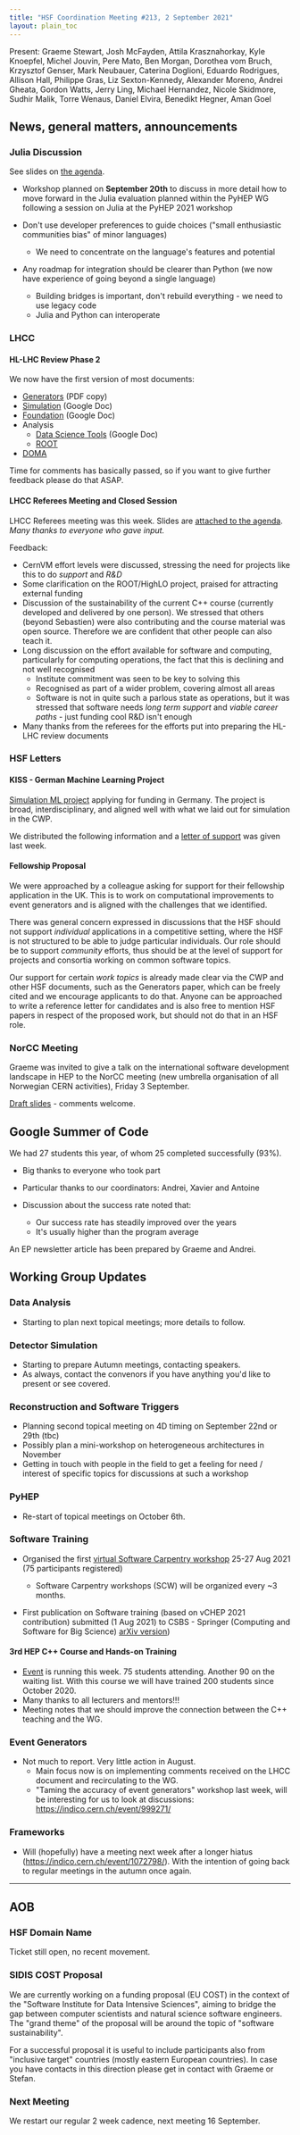 ```yaml
---
title: "HSF Coordination Meeting #213, 2 September 2021"
layout: plain_toc
---
```


Present: Graeme Stewart, Josh McFayden, Attila Krasznahorkay, Kyle Knoepfel, Michel Jouvin, Pere Mato, Ben Morgan, Dorothea vom Bruch, Krzysztof Genser, Mark Neubauer, Caterina Doglioni, Eduardo Rodrigues, Allison Hall, Philippe Gras, Liz Sexton-Kennedy, Alexander Moreno, Andrei Gheata, Gordon Watts, Jerry Ling, Michael Hernandez, Nicole Skidmore, Sudhir Malik, Torre Wenaus, Daniel Elvira, Benedikt Hegner, Aman Goel

## News, general matters, announcements

### Julia Discussion

See slides on [the agenda](https://indico.cern.ch/event/1043626).

- Workshop planned on **September 20th** to discuss in more detail how to move forward in the
  Julia evaluation planned within the PyHEP WG following a session on Julia at the PyHEP 2021 workshop

- Don't use developer preferences to guide choices ("small enthusiastic communities bias" of minor languages)
  - We need to concentrate on the language's features and potential
- Any roadmap for integration should be clearer than Python (we now have experience of going beyond a single language)
  - Building bridges is important, don't rebuild everything - we need to use legacy code
  - Julia and Python can interoperate

### LHCC

#### HL-LHC Review Phase 2

We now have the first version of most documents:

- [Generators](https://drive.google.com/file/d/18_ID_XLw4K1AjaYXuQC2pdNjZEWWbhk4/view?usp=sharing) (PDF copy)
- [Simulation](https://docs.google.com/document/d/1Rl9PH43gEWSzYtELT12-77zi-uW1avz8uClL44wcDvE/edit?usp=sharing) (Google Doc)
- [Foundation](https://docs.google.com/document/d/160o1LtpjL0Zgb4Suey1vyD_l03Ggh4frrADXMlOUcC4/edit?usp=sharing) (Google Doc)
- Analysis
  - [Data Science Tools](https://docs.google.com/document/d/13b1icyAsr99gPqgTQo5-Lso5x6aotdvVXe8lXjD5YvY/edit?usp=sharing) (Google Doc)
  - [ROOT](https://docs.google.com/document/d/15dlmSbOUCXXC35tOX5axNlK96MqnOqw_93RnSgCpDjI/edit?usp=sharing)
- [DOMA](https://www.overleaf.com/read/gkbppxdvcvvf)

Time for comments has basically passed, so if you want to give further feedback please do that ASAP.

#### LHCC Referees Meeting and Closed Session

LHCC Referees meeting was this week. Slides are [attached to the agenda](https://indico.cern.ch/event/1043626/). *Many thanks to everyone who gave input.*

Feedback:

- CernVM effort levels were discussed, stressing the need for projects like this to do *support* and *R&D*
- Some clarification on the ROOT/HighLO project, praised for attracting external funding
- Discussion of the sustainability of the current C++ course (currently developed and delivered by one person). We stressed that others (beyond Sebastien) were also contributing and the course material was open source. Therefore we are confident that other people can also teach it.
- Long discussion on the effort available for software and computing, particularly for computing operations, the fact that this is declining and not well recognised
  - Institute commitment was seen to be key to solving this
  - Recognised as part of a wider problem, covering almost all areas
  - Software is not in quite such a parlous state as operations, but it was stressed that software needs *long term support* and *viable career paths* - just funding cool R&D isn't enough
- Many thanks from the referees for the efforts put into preparing the HL-LHC review documents

### HSF Letters

#### KISS - German Machine Learning Project

[Simulation ML project](https://drive.google.com/file/d/1x5cZDP-7R40X9NvCY2pODfcoNgO9MSD8/view?usp=sharing) applying for funding in Germany. The project is broad, interdisciplinary, and aligned well with what we laid out for simulation in the CWP.

We distributed the following information and a [letter of support](https://docs.google.com/document/d/1qyTPWRKyu9sDmLba0RjEkx6L4fV2ApaLG4b67ko1wfQ/edit?usp=sharing) was given last week.

#### Fellowship Proposal

We were approached by a colleague asking for support for their fellowship application in the UK. This is to work on computational improvements to event generators and is aligned with the challenges that we identified.

There was general concern expressed in discussions that the HSF should not support *individual* applications in a competitive setting, where the HSF is not structured to be able to judge particular individuals. Our role should be to support *community* efforts, thus should be at the level of support for projects and consortia working on common software topics.

Our support for certain *work topics* is already made clear via the CWP and other HSF documents, such as the Generators paper, which can be freely cited and we encourage applicants to do that. Anyone can be approached to write a reference letter for candidates and is also free to mention HSF papers in respect of the proposed work, but should not do that in an HSF role.

### NorCC Meeting

Graeme was invited to give a talk on the international software development landscape in HEP to the NorCC meeting (new umbrella organisation of all Norwegian CERN activities), Friday 3 September.

[Draft slides](https://docs.google.com/presentation/d/1w0Kk8OPNEdQe7G5PNbgRO6G9bOEfYq0nH7j9TgwO_Kc/edit?usp=sharing) - comments welcome.

## Google Summer of Code

We had 27 students this year, of whom 25 completed successfully (93%).

- Big thanks to everyone who took part
- Particular thanks to our coordinators: Andrei, Xavier and Antoine

- Discussion about the success rate noted that:
  - Our success rate has steadily improved over the years
  - It's usually higher than the program average

An EP newsletter article has been prepared by Graeme and Andrei.

## Working Group Updates

### Data Analysis

- Starting to plan next topical meetings; more details to follow.

### Detector Simulation

- Starting to prepare Autumn meetings, contacting speakers.
- As always, contact the convenors if you have anything you'd like to present or see covered.

### Reconstruction and Software Triggers

- Planning second topical meeting on 4D timing on September 22nd or 29th (tbc)
- Possibly plan a mini-workshop on heterogeneous architectures in November
- Getting in touch with people in the field to get a feeling for need / interest of specific topics for discussions at such a workshop

### PyHEP

- Re-start of topical meetings on October 6th.

### Software Training

- Organised the first [virtual Software Carpentry workshop](https://indico.cern.ch/event/1058873/) 25-27 Aug 2021 (75 participants registered)
  - Software Carpentry workshops (SCW) will be organized every ~3 months.

- First publication on Software training (based on vCHEP 2021 contribution) submitted (1 Aug 2021) to CSBS  - Springer (Computing and Software for Big Science) [arXiv version](https://arxiv.org/abs/2103.00659))

#### 3rd HEP C++ Course and Hands-on Training

- [Event](https://indico.cern.ch/event/1019089/) is running this week. 75 students attending. Another 90 on the waiting list. With this course we will have trained 200 students since October 2020.
- Many thanks to all lecturers and mentors!!!
- Meeting notes that we should improve the connection between the C++ teaching and the WG.

### Event Generators

- Not much to report. Very little action in August.
  - Main focus now is on implementing comments received on the LHCC document and recirculating to the WG.
  - "Taming the accuracy of event generators" workshop last week, will be interesting for us to look at discussions: <https://indico.cern.ch/event/999271/>

### Frameworks

- Will (hopefully) have a meeting next week after a longer hiatus (<https://indico.cern.ch/event/1072798/>). With the intention of going back to regular meetings in the autumn once again.

---

## AOB

### HSF Domain Name

Ticket still open, no recent movement.

### SIDIS COST Proposal

We are currently working on a funding proposal (EU COST) in the context of the "Software Institute for Data Intensive Sciences", aiming to bridge the gap between computer scientists and natural science software engineers. The "grand theme" of the proposal will be around the topic of "software sustainability".

For a successful proposal it is useful to include participants also from "inclusive target" countries (mostly eastern European countries). In case you have contacts in this direction please get in contact with Graeme or Stefan.

### Next Meeting

We restart our regular 2 week cadence, next meeting 16 September.
